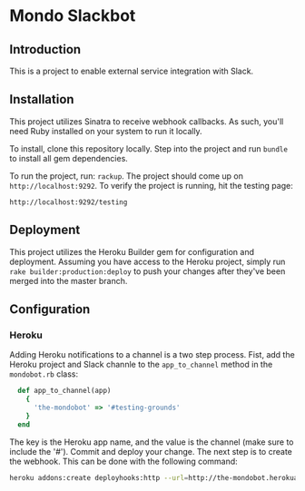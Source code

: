 # Mondo Slackbot

## Introduction

This is a project to enable external service integration with Slack.

## Installation

This project utilizes Sinatra to receive webhook callbacks.  As such, you'll need Ruby installed on your system to run it locally.

To install, clone this repository locally.  Step into the project and run `bundle` to install all gem dependencies.

To run the project, run: `rackup`.  The project should come up on `http://localhost:9292`.  To verify the project is running, hit the testing page:

`http://localhost:9292/testing`


## Deployment

This project utilizes the Heroku Builder gem for configuration and deployment.  Assuming you have access to the Heroku project, simply run `rake builder:production:deploy` to push your changes after they've been merged into the master branch.


## Configuration

### Heroku
Adding Heroku notifications to a channel is a two step process. Fist, add the Heroku project and Slack channle to the `app_to_channel` method in the `mondobot.rb` class:

```ruby
  def app_to_channel(app)
    {
      'the-mondobot' => '#testing-grounds'
    }
  end
```

The key is the Heroku app name, and the value is the channel (make sure to include the '#').  Commit and deploy your change.  The next step is to create the webhook.  This can be done with the following command:

```bash
heroku addons:create deployhooks:http --url=http://the-mondobot.herokuapp.com/heroku -a the-mondobot
```

